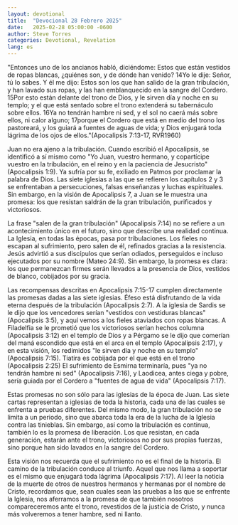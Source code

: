```yaml
---
layout: devotional
title:  "Devocional 28 Febrero 2025"
date:   2025-02-28 05:00:00 -0600
author: Steve Torres
categories: Devotional, Revelation
lang: es
---
```


<div class="scripture">
  "Entonces uno de los ancianos habló, diciéndome: Estos que están vestidos de ropas blancas, ¿quiénes son, y de dónde han venido? 14Yo le dije: Señor, tú lo sabes. Y él me dijo: Estos son los que han salido de la gran tribulación, y han lavado sus ropas, y las han emblanquecido en la sangre del Cordero. 15Por esto están delante del trono de Dios, y le sirven día y noche en su templo; y el que está sentado sobre el trono extenderá su tabernáculo sobre ellos. 16Ya no tendrán hambre ni sed, y el sol no caerá más sobre ellos, ni calor alguno; 17porque el Cordero que está en medio del trono los pastoreará, y los guiará a fuentes de aguas de vida; y Dios enjugará toda lágrima de los ojos de ellos."(Apocalipsis 7:13-17, RVR1960)
</div>

Juan no era ajeno a la tribulación. Cuando escribió el Apocalipsis, se identificó a sí mismo como "Yo Juan, vuestro hermano, y copartícipe vuestro en la tribulación, en el reino y en la paciencia de Jesucristo" (Apocalipsis 1:9). Ya sufría por su fe, exiliado en Patmos por proclamar la palabra de Dios. Las siete iglesias a las que se refieren los capítulos 2 y 3 se enfrentaban a persecuciones, falsas enseñanzas y luchas espirituales. Sin embargo, en la visión de Apocalipsis 7, a Juan se le muestra una promesa: los que resistan saldrán de la gran tribulación, purificados y victoriosos.

La frase "salen de la gran tribulación" (Apocalipsis 7:14) no se refiere a un acontecimiento único en el futuro, sino que describe una realidad continua. La Iglesia, en todas las épocas, pasa por tribulaciones. Los fieles no escapan al sufrimiento, pero salen de él, refinados gracias a la resistencia. Jesús advirtió a sus discípulos que serían odiados, perseguidos e incluso ejecutados por su nombre (Mateo 24:9). Sin embargo, la promesa es clara: los que permanezcan firmes serán llevados a la presencia de Dios, vestidos de blanco, cobijados por su gracia.

Las recompensas descritas en Apocalipsis 7:15-17 cumplen directamente las promesas dadas a las siete iglesias. Éfeso está disfrutando de la vida eterna después de la tribulación (Apocalipsis 2:7). A la iglesia de Sardis se le dijo que los vencedores serían "vestidos con vestiduras blancas" (Apocalipsis 3:5), y aquí vemos a los fieles ataviados con ropas blancas. A Filadelfia se le prometió que los victoriosos serían hechos columna (Apocalipsis 3:12) en el templo de Dios y a Pérgamo se le dijo que comerían del maná escondido que está en el arca en el templo (Apocalipsis 2:17), y en esta visión, los redimidos "le sirven día y noche en su templo" (Apocalipsis 7:15). Tiatira es cobijada por el que está en el trono (Apocalipsis 2:25) El sufrimiento de Esmirna terminaría, pues "ya no tendrán hambre ni sed" (Apocalipsis 7:16), y Laodicea, antes ciega y pobre, sería guiada por el Cordero a "fuentes de agua de vida" (Apocalipsis 7:17).

Estas promesas no son sólo para las iglesias de la época de Juan. Las siete cartas representan a iglesias de toda la historia, cada una de las cuales se enfrenta a pruebas diferentes. Del mismo modo, la gran tribulación no se limita a un periodo, sino que abarca toda la era de la lucha de la Iglesia contra las tinieblas. Sin embargo, así como la tribulación es continua, también lo es la promesa de liberación. Los que resistan, en cada generación, estarán ante el trono, victoriosos no por sus propias fuerzas, sino porque han sido lavados en la sangre del Cordero.

Esta visión nos recuerda que el sufrimiento no es el final de la historia. El camino de la tribulación conduce al triunfo. Aquel que nos llama a soportar es el mismo que enjugará toda lágrima (Apocalipsis 7:17). Al leer la noticia de la muerte de otros de nuestros hermanos y hermanas por el nombre de Cristo, recordamos que, sean cuales sean las pruebas a las que se enfrente la Iglesia, nos aferramos a la promesa de que también nosotros compareceremos ante el trono, revestidos de la justicia de Cristo, y nunca más volveremos a tener hambre, sed ni llanto.
